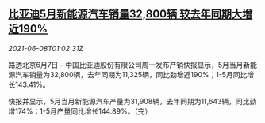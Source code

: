 <!--1623115862000-->
[比亚迪5月新能源汽车销量32,800辆 较去年同期大增近190%](https://cn.reuters.com/article/byd-may-sales-0607-mon-idCNKCS2DK02S)
------

<div><i>2021-06-08T01:02:31Z</i></div><p>路透北京6月7日 - 中国比亚迪股份有限公司周一发布产销快报显示，5月当月新能源汽车销量为32,800辆，去年同期为11,325辆，同比劲增近190%；1-5月同比增长143.41%。</p><p>快报并显示，5月当月新能源汽车产量为31,908辆，去年同期为11,643辆，同比劲增174%；1-5月产量同比增长144.89%。（完）</p>
